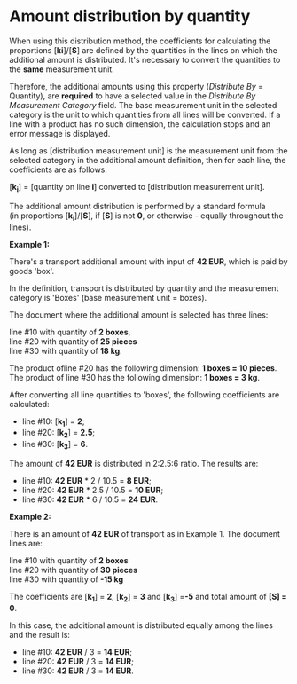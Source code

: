 # Amount distribution by quantity

When using this distribution method, the coefficients for calculating the proportions [**ki**]/[**S**] are defined by the quantities in the lines on which the additional amount is distributed. It's necessary to convert the quantities to the **same** measurement unit. 

Therefore, the additional amounts using this property (_Distribute By_ = Quantity), are **required** to have a selected value in the *Distribute By Measurement Category* field. The base measurement unit in the selected category is the unit to which quantities from all lines will be converted. If a line with a product has no such dimension, the calculation stops and an error message is displayed.

As long as [distribution measurement unit] is the measurement unit from the selected category in the additional amount definition, then for each line, the coefficients are as follows:

[**k<sub>i</sub>**] = [quantity on line **i**] converted to [distribution measurement unit].

The additional amount distribution is performed by a standard formula <br> (in proportions [**k<sub>i</sub>**]/[**S**], if [**S**] is not **0**, or otherwise - equally throughout the lines).

**Example 1:**

There's a transport additional amount with input of **42 EUR**, which is paid by goods 'box'. 

In the definition, transport is distributed by quantity and the measurement category is 'Boxes' (base measurement unit = boxes). 

The document where the additional amount is selected has three lines:

line #10 with quantity of **2 boxes**, <br> 
line #20 with quantity of **25 pieces** <br> 
line #30 with quantity of **18 kg**. 

The product ofline #20 has the following dimension: **1 boxes = 10 pieces**. <br> The product of line #30 has the following dimension: **1 boxes = 3 kg**. 

After converting all line quantities to 'boxes', the following coefficients are calculated:

- line #10: [**k<sub>1</sub>**] = **2**; <br>
- line #20: [**k<sub>2</sub>**] = **2.5**; <br>
- line #30: [**k<sub>3</sub>**] = **6**. <br>

The amount of **42 EUR** is distributed in 2:2.5:6 ratio. The results are:

- line #10: **42 EUR** * 2 / 10.5 = **8 EUR**; <br>
- line #20: **42 EUR** * 2.5 / 10.5 = **10 EUR**; <br>
- line #30: **42 EUR** * 6 / 10.5 = **24 EUR**. <br>

**Example 2:**

There is an amount of **42 EUR** of transport as in Example 1. The document lines are: 

line #10 with quantity of **2 boxes** <br> line #20 with quantity of **30 pieces** <br> line #30 with quantity of **-15 kg** 

The coefficients are [**k<sub>1</sub>**] = **2**, [**k<sub>2</sub>**] = **3** and [**k<sub>3</sub>**] =**-5** and total amount of **[S] = 0**.

In this case, the additional amount is distributed equally among the lines and the result is:

- line #10: **42 EUR** / 3 = **14 EUR**; <br>
- line #20: **42 EUR** / 3 = **14 EUR**; <br>
- line #30: **42 EUR** / 3 = **14 EUR**. <br>
